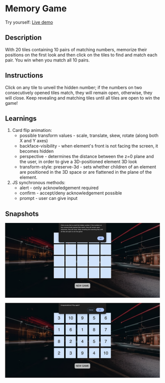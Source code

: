 # Memory Game

Try yourself: [Live demo](https://voice2post.netlify.app/)


## Description
With 20 tiles containing 10 pairs of matching numbers, memorize their positions on the first look and then click on the tiles to find and match each pair. You win when you match all 10 pairs.


## Instructions
Click on any tile to unveil the hidden number; if the numbers on two consecutively opened tiles match, they will remain open, otherwise, they will close. Keep revealing and matching tiles until all tiles are open to win the game!


## Learnings
1. Card flip animation:
    - possible transform values - scale, translate, skew, rotate (along both X and Y axes)
    - backface-visibility - when element's front is not facing the screen, it becomes hidden
    - perspective - determines the distance between the z=0 plane and the user, in order to give a 3D-positioned element 3D look
    - transform-style: preserve-3d - sets whether children of an element are positioned in the 3D space or are flattened in the plane of the element.
2. JS synchronous methods:
    - alert - only acknowledgement required
    - confirm - accept/deny acknowledgement possible
    - prompt - user can give input


## Snapshots

![Instructions screen](./assets/initial-screen.png)

![Congratulations screen](./assets/final-screen.png)



